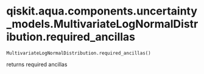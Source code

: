 # qiskit.aqua.components.uncertainty\_models.MultivariateLogNormalDistribution.required\_ancillas

`MultivariateLogNormalDistribution.required_ancillas()`

returns required ancillas
